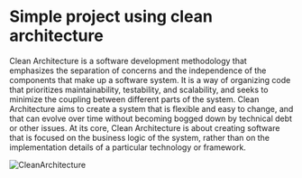 # Simple project using clean architecture
Clean Architecture is a software development methodology that emphasizes the separation of concerns and the independence of the components that make up a software system. It is a way of organizing code that prioritizes maintainability, testability, and scalability, and seeks to minimize the coupling between different parts of the system. Clean Architecture aims to create a system that is flexible and easy to change, and that can evolve over time without becoming bogged down by technical debt or other issues. At its core, Clean Architecture is about creating software that is focused on the business logic of the system, rather than on the implementation details of a particular technology or framework.


![CleanArchitecture](https://user-images.githubusercontent.com/48565278/228993938-f73bfb99-87b9-4d73-b59c-09dd818d577f.jpg)
